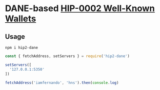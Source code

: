 # DANE-based [HIP-0002 Well-Known Wallets](https://hsd-dev.org/HIPs/proposals/0002/)

## Usage

`npm i hip2-dane`

```js
const { fetchAddress, setServers } = require('hip2-dane')

setServers([
  '127.0.0.1:5350'
])

fetchAddress('iamfernando', 'hns').then(console.log)
```

